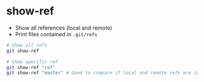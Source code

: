 # show-ref

- Show all references (local and remote)
- Print files contained in `.git/refs`

```sh
# Show all refs
git show-ref

# Show specific ref
git show-ref "ref"
git show-ref "master" # Good to compare if local and remote refs are in sync
```
